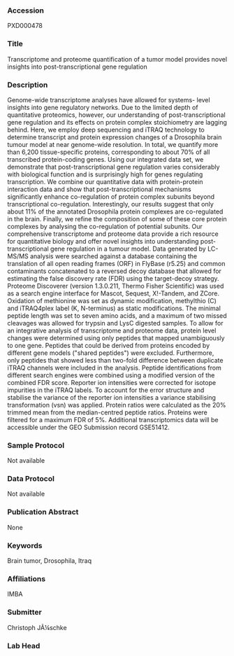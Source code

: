 ### Accession
PXD000478

### Title
Transcriptome and proteome quantification of a tumor model provides novel insights into post-transcriptional gene regulation

### Description
Genome-wide transcriptome analyses have allowed for systems- level insights into gene regulatory networks. Due to the limited depth of quantitative proteomics, however, our understanding of post-transcriptional gene regulation and its effects on protein complex stoichiometry are lagging behind. Here, we employ deep sequencing and iTRAQ technology to determine transcript and protein expression changes of a Drosophila brain tumour model at near genome-wide resolution. In total, we quantify more than 6,200 tissue-specific proteins, corresponding to about 70% of all transcribed protein-coding genes. Using our integrated data set, we demonstrate that post-transcriptional gene regulation varies considerably with biological function and is surprisingly high for genes regulating transcription. We combine our quantitative data with protein-protein interaction data and show that post-transcriptional mechanisms significantly enhance co-regulation of protein complex subunits beyond transcriptional co-regulation. Interestingly, our results suggest that only about 11% of the annotated Drosophila protein complexes are co-regulated in the brain. Finally, we refine the composition of some of these core protein complexes by analysing the co-regulation of potential subunits. Our comprehensive transcriptome and proteome data provide a rich resource for quantitative biology and offer novel insights into understanding post- transcriptional gene regulation in a tumour model.        Data generated by LC-MS/MS analysis were searched against a database containing the translation of all open reading frames (ORF) in FlyBase (r5.25) and common contaminants concatenated to a reversed decoy database that allowed for estimating the false discovery rate (FDR) using the target-decoy strategy. Proteome Discoverer (version 1.3.0.211, Thermo Fisher Scientific) was used as a search engine interface for Mascot, Sequest, X!-Tandem, and ZCore. Oxidation of methionine was set as dynamic modification, methylthio (C) and iTRAQ4plex label (K, N-terminus) as static modifications. The minimal peptide length was set to seven amino acids, and a maximum of two missed cleavages was allowed for trypsin and LysC digested samples. To allow for an integrative analysis of transcriptome and proteome data, protein level changes were determined using only peptides that mapped unambiguously to one gene. Peptides that could be derived from proteins encoded by different gene models ("shared peptides") were excluded. Furthermore, only peptides that showed less than two-fold difference between duplicate iTRAQ channels were included in the analysis. Peptide identifications from different search engines were combined using a modified version of the combined FDR score. Reporter ion intensities were corrected for isotope impurities in the iTRAQ labels. To account for the error structure and stabilise the variance of the reporter ion intensities a variance stabilising transformation (vsn) was applied. Protein ratios were calculated as the 20% trimmed mean from the median-centred peptide ratios. Proteins were filtered for a maximum FDR of 5%.        Additional transcriptomics data will be accessible under the GEO Submission record GSE51412.

### Sample Protocol
Not available

### Data Protocol
Not available

### Publication Abstract
None

### Keywords
Brain tumor, Drosophila, Itraq

### Affiliations
IMBA

### Submitter
Christoph JÃ¼schke

### Lab Head


